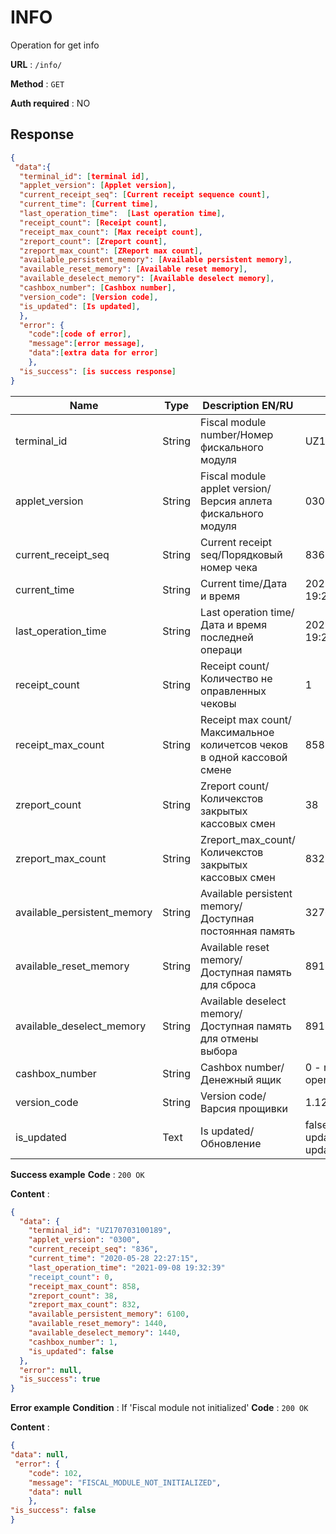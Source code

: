 # INFO

Operation for get info

**URL** : `/info/`

**Method** : `GET`

**Auth required** : NO

## Response

```json
{
 "data":{
  "terminal_id": [terminal id], 
  "applet_version": [Applet version],
  "current_receipt_seq": [Current receipt sequence count],
  "current_time": [Current time],
  "last_operation_time":  [Last operation time],
  "receipt_count": [Receipt count],
  "receipt_max_count": [Max receipt count],
  "zreport_count": [Zreport count],
  "zreport_max_count": [ZReport max count],
  "available_persistent_memory": [Available persistent memory],
  "available_reset_memory": [Available reset memory],
  "available_deselect_memory": [Available deselect memory],
  "cashbox_number": [Cashbox number],
  "version_code": [Version code],
  "is_updated": [Is updated],
  },
  "error": {
    "code":[code of error],
    "message":[error message],
    "data":[extra data for error]
    },
  "is_success": [is success response] 
}
```
| Name                        | Type   | Description EN/RU                                                      | Example                                    |
| --------------------------- | -------| ---------------------------------------------------------------------- | ------------------------------------------ |
| terminal_id                 | String | Fiscal module number/Номер фискального модуля                          | UZ170703100189                             |
| applet_version              | String | Fiscal module applet version/Версия аплета фискального модуля          | 0300                                       |
| current_receipt_seq         | String | Current receipt seq/Порядковый номер чека                              | 836                                        |
| current_time                | String | Current time/Дата и время                                              | 2021-09-08 19:29:59                        |
| last_operation_time         | String | Last operation time/Дата и время последней операци                     | 2021-09-08 19:29:59                        |
| receipt_count               | String | Receipt count/Количество не оправленных чековы                         | 1                                          |
| receipt_max_count           | String | Receipt max count/Максимальное количетсов чеков в одной кассовой смене | 858                                        |
| zreport_count               | String | Zreport count/Количекстов закрытых кассовых смен                       | 38                                         |
| zreport_max_count           | String | Zreport_max_count/Количекстов закрытых кассовых смен                   | 832                                        |
| available_persistent_memory | String | Available persistent memory/Доступная постоянная память                | 32767                                      |
| available_reset_memory      | String | Available reset memory/Доступная память для сброса                     | 8918                                       |
| available_deselect_memory   | String | Available deselect memory/Доступная память для отмены выбора           | 8918                                       |
| cashbox_number              | String | Cashbox number/Денежный ящик                                           | 0 - no open, 1 - open                      |
| version_code                | String | Version code/Варсия прощивки                                           | 1.12.1                                     |
| is_updated                  | Text   | Is updated/Обновление                                                  | false - no auto update, true - auto update |

**Success example**
**Code** : `200 OK`

**Content** :
```json
{
  "data": {
    "terminal_id": "UZ170703100189",
    "applet_version": "0300",
    "current_receipt_seq": "836",
    "current_time": "2020-05-28 22:27:15",
    "last_operation_time": "2021-09-08 19:32:39"
    "receipt_count": 0,
    "receipt_max_count": 858,
    "zreport_count": 38,
    "zreport_max_count": 832,
    "available_persistent_memory": 6100,
    "available_reset_memory": 1440,
    "available_deselect_memory": 1440,
    "cashbox_number": 1,
    "is_updated": false
  },
  "error": null,
  "is_success": true
}
```
**Error example**
**Condition** : If 'Fiscal module not initialized'
**Code** : `200 OK`

**Content** :
```json
{
"data": null,
 "error": {
    "code": 102,
    "message": "FISCAL_MODULE_NOT_INITIALIZED",
    "data": null
    },
"is_success": false 
}
```

